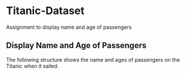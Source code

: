 # Titanic-Dataset
Assignment to display name and age of passengers

## Display Name and Age of Passengers

The following structure shows the name and ages of passengers on the Titanic when it sailed.

